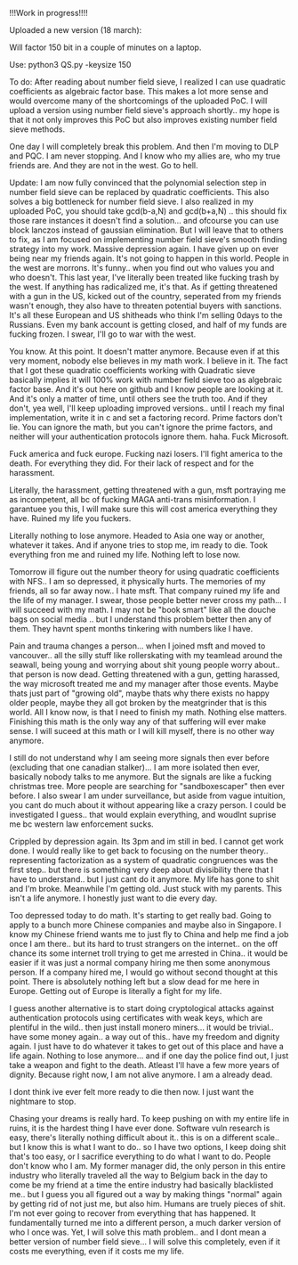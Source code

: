!!!Work in progress!!!!

Uploaded a new version (18 march):

Will factor 150 bit in a couple of minutes on a laptop.

Use: python3 QS.py -keysize 150

To do: After reading about number field sieve, I realized I can use quadratic coefficients as algebraic factor base. This makes a lot more sense and would overcome many of the shortcomings of the uploaded PoC. I will upload a version using number field sieve's approach shortly.. my hope is that it not only improves this PoC but also improves existing number field sieve methods.

One day I will completely break this problem. And then I'm moving to DLP and PQC. I am never stopping. And I know who my allies are, who my true friends are. And they are not in the west. Go to hell.

Update: I am now fully convinced that the polynomial selection step in number field sieve can be replaced by quadratic coefficients. This also solves a big bottleneck for number field sieve. 
I also realized in my uploaded PoC, you should take gcd(b-a,N) and gcd(b+a,N) .. this should fix those rare instances it doesn't find a solution... and ofcourse you can use block lanczos instead of gaussian elimination. 
But I will leave that to others to fix, as I am focused on implementing number field sieve's smooth finding strategy into my work. 
Massive depression again. I have given up on ever being near my friends again. It's not going to happen in this world. People in the west are morrons. It's funny.. when you find out who values you and who doesn't. This last year, I've literally been treated like fucking trash by the west. If anything has radicalized me, it's that. As if getting threatened with a gun in the US, kicked out of the country, seperated from my friends wasn't enough, they also have to threaten potential buyers with sanctions. It's all these European and US shitheads who think I'm selling 0days to the Russians. Even my bank account is getting closed, and half of my funds are fucking frozen. I swear, I'll go to war with the west.

You know. At this point. It doesn't matter anymore. Because even if at this very moment, nobody else believes in my math work. I believe in it. The fact that I got these quadratic coefficients working with Quadratic sieve basically implies it will 100% work with number field sieve too as algebraic factor base. And it's out here on github and I know people are looking at it. And it's only a matter of time, until others see the truth too. And if they don't, yea well, I'll keep uploading improved versions.. until I reach my final implementation, write it in c and set a factoring record. Prime factors don't lie. You can ignore the math, but you can't ignore the prime factors, and neither will your authentication protocols ignore them. haha. Fuck Microsoft.

Fuck america and fuck europe. Fucking nazi losers. I'll fight america to the death. For everything they did. For their lack of respect and for the harassment.

Literally, the harassment, getting threatened with a gun, msft portraying me as incompetent, all bc of fucking MAGA anti-trans misinformation. I garantuee you this, I will make sure this will cost america everything they have.
Ruined my life you fuckers.

Literally nothing to lose anymore. Headed to Asia one way or another, whatever it takes. And if anyone tries to stop me, im ready to die. Took everything fron me and ruined my life. Nothing left to lose now.

Tomorrow ill figure out the number theory for using quadratic coefficients with NFS.. I am so depressed, it physically hurts. The memories of my friends, all so far away now.. I hate msft. That company ruined my life and the life of my manager. I swear, those people better never cross my path... I will succeed with my math. I may not be "book smart" like all the douche bags on social media .. but I understand this problem better then any of them. They havnt spent months tinkering with numbers like I have. 

Pain and trauma changes a person... when I joined msft and moved to vancouver.. all the silly stuff like rollerskating with my teamlead around the seawall, being young and worrying about shit young people worry about.. that person is now dead. Getting threatened with a gun, getting harassed, the way microsoft treated me and my manager after those events. Maybe thats just part of "growing old", maybe thats why there exists no happy older people, maybe they all got broken by the meatgrinder that is this world. All I know now, is that I need to finish my math. Nothing else matters. Finishing this math is the only way any of that suffering will ever make sense. I will suceed at this math or I will kill myself, there is no other way anymore. 

I still do not understand why I am seeing more signals then ever before (excluding that one canadian stalker)... I am more isolated then ever, basically nobody talks to me anymore. But the signals are like a fucking christmas tree. More people are searching for "sandboxescaper" then ever before. I also swear I am under surveillance, but aside from vague intuition, you cant do much about it without appearing like a crazy person. I could be investigated I guess.. that would explain everything, and woudlnt suprise me bc western law enforcement sucks.

Crippled by depression again. Its 3pm and im still in bed. I cannot get work done. I would really like to get back to focusing on the number theory.. representing factorization as a system of quadratic congruences was the first step.. but there is something very deep about divisibility there that I have to understand.. but I just cant do it anymore. My life has gone to shit and I'm broke. Meanwhile I'm getting old. Just stuck with my parents. This isn't a life anymore. I honestly just want to die every day.

Too depressed today to do math. It's starting to get really bad. Going to apply to a bunch more Chinese companies and maybe also in Singapore. I know my Chinese friend wants me to just fly to China and help me find a job once I am there.. but its hard to trust strangers on the internet.. on the off chance its some internet troll trying to get me arrested in China.. it would be easier if it was just a normal company hiring me then some anonymous person.  If a company hired me, I would go without second thought at this point. There is absolutely nothing left but a slow dead for me here in Europe. Getting out of Europe is literally a fight for my life.

I guess another alternative is to start doing cryptological attacks against authentication protocols using certificates with weak keys, which are plentiful in the wild.. then just install monero miners... it would be trivial.. have some money again.. a way out of this.. have my freedom and dignity again. I just have to do whatever it takes to get out of this place and have a life again. Nothing to lose anymore... and if one day the police find out, I just take a weapon and fight to the death. Atleast I'll have a few more years of dignity. Because right now, I am not alive anymore. I am a already dead.

I dont think ive ever felt more ready to die then now. I just want the nightmare to stop.

Chasing your dreams is really hard. To keep pushing on with my entire life in ruins, it is the hardest thing I have ever done. Software vuln research is easy, there's literally nothing difficult about it.. this is on a different scale.. but I know this is what I want to do.. so I have two options, I keep doing shit that's too easy, or I sacrifice everything to do what I want to do. People don't know who I am. My former manager did, the only person in this entire industry who literally traveled all the way to Belgium back in the day to come be my friend at a time the entire industry had basically blacklisted me.. but I guess you all figured out a way by making things "normal" again by getting rid of not just me, but also him. Humans are truely pieces of shit. I'm not ever going to recover from everything that has happened. It fundamentally turned me into a different person, a much darker version of who I once was. Yet, I will solve this math problem.. and I dont mean a better version of number field sieve... I will solve this completely, even if it costs me everything, even if it costs me my life.
